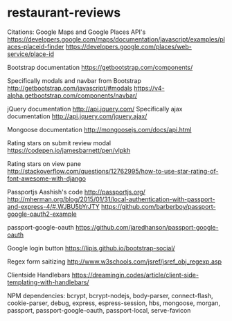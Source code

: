 # restaurant-reviews

Citations:
Google Maps and Google Places API's
https://developers.google.com/maps/documentation/javascript/examples/places-placeid-finder
https://developers.google.com/places/web-service/place-id

Bootstrap documentation
https://getbootstrap.com/components/

Specifically modals and navbar from Bootstrap
http://getbootstrap.com/javascript/#modals
https://v4-alpha.getbootstrap.com/components/navbar/

jQuery documentation
http://api.jquery.com/
Specifically ajax documentation
http://api.jquery.com/jquery.ajax/

Mongoose documentation
http://mongoosejs.com/docs/api.html

Rating stars on submit review modal
https://codepen.io/jamesbarnett/pen/vlpkh

Rating stars on view pane
http://stackoverflow.com/questions/12762995/how-to-use-star-rating-of-font-awesome-with-django

Passportjs
Aashish's code
http://passportjs.org/
http://mherman.org/blog/2015/01/31/local-authentication-with-passport-and-express-4/#.WJBU5bYrJTY
https://github.com/barberboy/passport-google-oauth2-example

passport-google-oauth
https://github.com/jaredhanson/passport-google-oauth

Google login button
https://lipis.github.io/bootstrap-social/

Regex form saitizing
http://www.w3schools.com/jsref/jsref_obj_regexp.asp

Clientside Handlebars
https://dreamingin.codes/article/client-side-templating-with-handlebars/


NPM dependencies:
bcrypt, bcrypt-nodejs, body-parser, connect-flash, cookie-parser, debug, express, espress-session, hbs, mongoose, morgan, passport, passport-google-oauth, passport-local, serve-favicon



